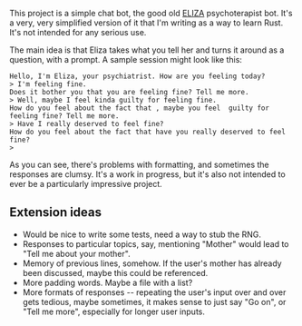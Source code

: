 This project is a simple chat bot, the good old [ELIZA](https://en.wikipedia.org/wiki/ELIZA)
psychoterapist bot. It's a very, very simplified version of it that I'm writing as a way to learn
Rust. It's not intended for any serious use.

The main idea is that Eliza takes what you tell her and turns it around as a question, with a
prompt. A sample session might look like this:

```
Hello, I'm Eliza, your psychiatrist. How are you feeling today?
> I'm feeling fine.
Does it bother you that you are feeling fine? Tell me more.
> Well, maybe I feel kinda guilty for feeling fine.
How do you feel about the fact that , maybe you feel  guilty for feeling fine? Tell me more.
> Have I really deserved to feel fine?
How do you feel about the fact that have you really deserved to feel fine?
>
```

As you can see, there's problems with formatting, and sometimes the responses are clumsy. It's a
work in progress, but it's also not intended to ever be a particularly impressive project.

## Extension ideas

- Would be nice to write some tests, need a way to stub the RNG.
- Responses to particular topics, say, mentioning "Mother" would lead to "Tell me about your
  mother".
- Memory of previous lines, somehow. If the user's mother has already been discussed, maybe this
  could be referenced.
- More padding words. Maybe a file with a list?
- More formats of responses -- repeating the user's input over and over gets tedious, maybe
  sometimes, it makes sense to just say "Go on", or "Tell me more", especially for longer user
  inputs.

